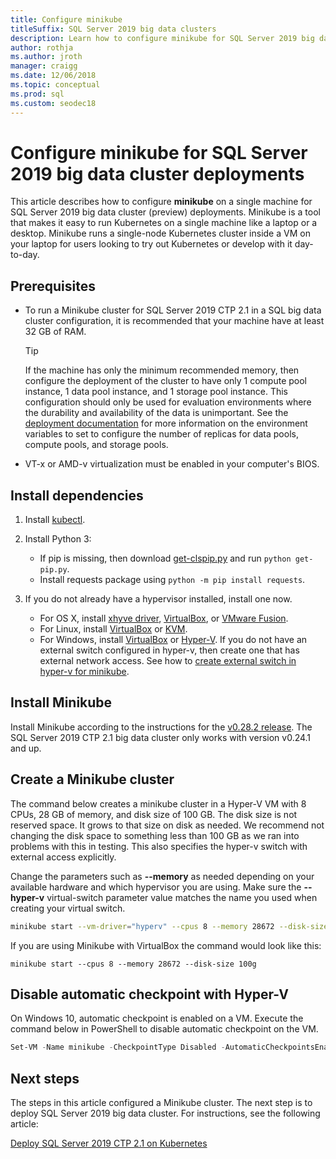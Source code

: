 ```yaml
---
title: Configure minikube
titleSuffix: SQL Server 2019 big data clusters
description: Learn how to configure minikube for SQL Server 2019 big data cluster (preview) deployments on a single machine.
author: rothja 
ms.author: jroth 
manager: craigg
ms.date: 12/06/2018
ms.topic: conceptual
ms.prod: sql
ms.custom: seodec18
---
```


# Configure minikube for SQL Server 2019 big data cluster deployments

This article describes how to configure **minikube** on a single machine for SQL Server 2019 big data cluster (preview) deployments. Minikube is a tool that makes it easy to run Kubernetes on a single machine like a laptop or a desktop. Minikube runs a single-node Kubernetes cluster inside a VM on your laptop for users looking to try out Kubernetes or develop with it day-to-day. 

## Prerequisites

- To run a Minikube cluster for SQL Server 2019 CTP 2.1 in a SQL big data cluster configuration, it is recommended that your machine have at least 32 GB of RAM.

   > [!TIP] 
   > If the machine has only the minimum recommended memory, then configure the deployment of the cluster to have only 1 compute pool instance, 1 data pool instance, and 1 storage pool instance. This configuration should only be used for evaluation environments where the durability and availability of the data is unimportant. See the [deployment documentation](deployment-guidance.md#define-environment-variables) for more information on the environment variables to set to configure the number of replicas for data pools, compute pools, and storage pools.

- VT-x or AMD-v virtualization must be enabled in your computer's BIOS.

## Install dependencies

1. Install [kubectl](https://kubernetes.io/docs/tasks/tools/install-kubectl/).

1. Install Python 3:
   - If pip is missing, then download [get-clspip.py](https://bootstrap.pypa.io/get-pip.py) and run `python get-pip.py`.
   - Install requests package using `python -m pip install requests`.

1. If you do not already have a hypervisor installed, install one now.
   - For OS X, install [xhyve driver](https://git.k8s.io/minikube/docs/drivers.md), [VirtualBox](https://www.virtualbox.org/wiki/Downloads), or [VMware Fusion](https://www.vmware.com/products/fusion).
   - For Linux, install [VirtualBox](https://www.virtualbox.org/wiki/Downloads) or [KVM](https://www.linux-kvm.org/).
   - For Windows, install [VirtualBox](https://www.virtualbox.org/wiki/Downloads) or [Hyper-V](https://msdn.microsoft.com/virtualization/hyperv_on_windows/quick_start/walkthrough_install). If you do not have an external switch configured in hyper-v, then create one that has external network access.  See how to [create external switch in hyper-v for minikube](https://blogs.msdn.microsoft.com/wasimbloch/2017/01/23/setting-up-kubernetes-on-windows10-laptop-with-minikube/).

## Install Minikube

Install Minikube according to the instructions for the [v0.28.2 release](https://github.com/kubernetes/minikube/releases/tag/v0.28.2). The SQL Server 2019 CTP 2.1 big data cluster only works with version v0.24.1 and up.

## Create a Minikube cluster

The command below creates a minikube cluster in a Hyper-V VM with 8 CPUs, 28 GB of memory, and disk size of 100 GB. The disk size is not reserved space.  It grows to that size on disk as needed.  We recommend not changing the disk space to something less than 100 GB as we ran into problems with this in testing. This also specifies the hyper-v switch with external access explicitly.

Change the parameters such as **--memory** as needed depending on your available hardware and which hypervisor you are using.  Make sure the **--hyper-v** virtual-switch parameter value matches the name you used when creating your virtual switch.

```bash
minikube start --vm-driver="hyperv" --cpus 8 --memory 28672 --disk-size 100g --hyperv-virtual-switch "External"
```

If you are using Minikube with VirtualBox the command would look like this:

```base
minikube start --cpus 8 --memory 28672 --disk-size 100g
```

## Disable automatic checkpoint with Hyper-V

On Windows 10, automatic checkpoint is enabled on a VM. Execute the command below in PowerShell to disable automatic checkpoint on the VM.

```PowerShell
Set-VM -Name minikube -CheckpointType Disabled -AutomaticCheckpointsEnabled $false
```

## Next steps

The steps in this article configured a Minikube cluster. The next step is to deploy SQL Server 2019 big data cluster. For instructions, see the following article:

[Deploy SQL Server 2019 CTP 2.1 on Kubernetes](deployment-guidance.md#deploy)
